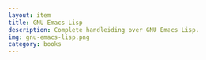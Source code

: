 ```yaml
--- 
layout: item
title: GNU Emacs Lisp
description: Complete handleiding over GNU Emacs Lisp.
img: gnu-emacs-lisp.png
category: books
---
```

